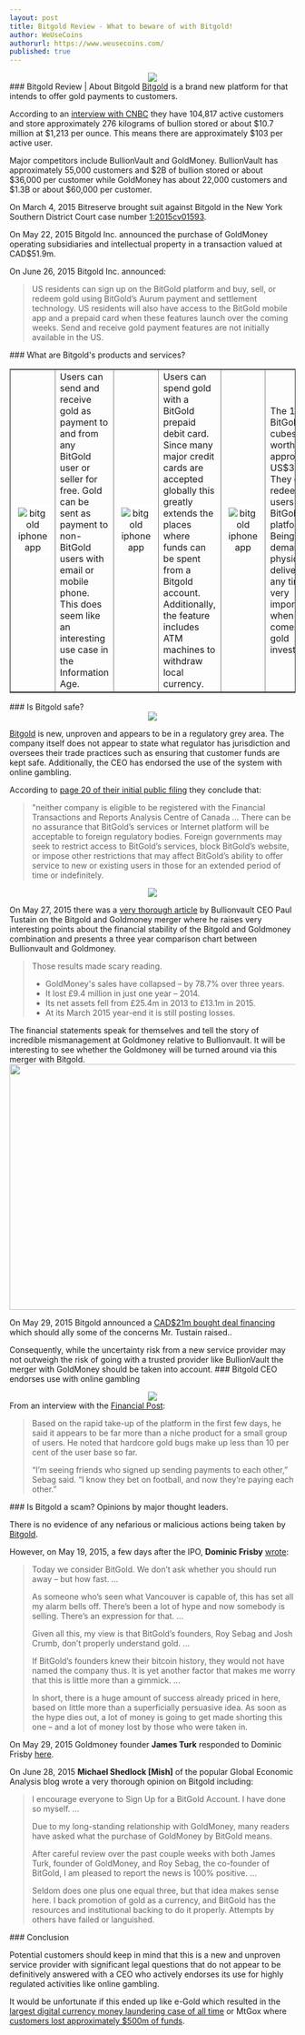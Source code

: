 ```yaml
---
layout: post
title: Bitgold Review - What to beware of with Bitgold!
author: WeUseCoins
authorurl: https://www.weusecoins.com/
published: true
---
```



<center><img src="/images/bitgold-roy-sebag-josh-crumb.jpg"></center>
### Bitgold Review | About Bitgold
<a href="https://bitcoinmagazine.com/20291/bitgold-announces-bitcoin-like-system-gold-storage-payments/">Bitgold</a> is a brand new platform for that intends to offer gold payments to customers.
<p>According to an <a href="http://video.cnbc.com/gallery/?video=3000364663">interview with CNBC</a> they have 104,817 active customers and store approximately 276 kilograms of bullion stored or about $10.7 million at $1,213 per ounce. This means there are approximately $103 per active user.
<p>Major competitors include BullionVault and GoldMoney. BullionVault has approximately 55,000 customers and $2B of bullion stored or about $36,000 per customer while GoldMoney has about 22,000 customers and $1.3B or about $60,000 per customer.
<p>On March 4, 2015 Bitreserve brought suit against Bitgold in the New York Southern District Court case number <a href="https://dockets.justia.com/docket/new-york/nysdce/1:2015cv01593/439200">1:2015cv01593</a>.
<p>On May 22, 2015 Bitgold Inc. announced the purchase of GoldMoney operating subsidiaries and intellectual property in a transaction valued at CAD$51.9m.
<p>On June 26, 2015 Bitgold Inc. announced:
<p><blockquote cite="http://web.tmxmoney.com/article.php?newsid=76390842&qm_symbol=XAU:TSV">US residents can sign up on the BitGold platform and buy, sell, or redeem gold using BitGold’s Aurum payment and settlement technology. US residents will also have access to the BitGold mobile app and a prepaid card when these features launch over the coming weeks. Send and receive gold payment features are not initially available in the US.</blockquote>
### What are Bitgold's products and services?
<table class="tftable" border="1">
<td style="text-align: center;"><img class="aligncenter" style="border: 5px solid white;" title="bitgold iphone app" src="/images/bitgold-iphone-app.jpg" /></td>
<td style="text-align: left;">Users can send and receive gold as payment to and from any BitGold user or seller for free. Gold can be sent as payment to non-BitGold users with email or mobile phone. This does seem like an interesting use case in the Information Age.</td>
<td style="text-align: center;"><img class="aligncenter" style="border: 5px solid white;" title="bitgold iphone app" src="/images/bitgold-debit-card.jpg" /></td>
<td style="text-align: left;">Users can spend gold with a BitGold prepaid debit card. Since many major credit cards are accepted globally this greatly extends the places where funds can be spent from a Bitgold account. Additionally, the feature includes ATM machines to withdraw local currency.</td>
<td style="text-align: center;"><img class="aligncenter" style="border: 5px solid white;" title="bitgold iphone app" src="/images/bitgold-10gram-cubes.jpg" /></td>
<td style="text-align: left;">The 10 gram BitGold gold cubes are worth approximately US$380. They can be redeemed by users on the BitGold platform. Being able to demand physical delivery at any time is very important when it comes to gold investments.</td>
</table>
### Is Bitgold safe?
<center><img src="/images/bitgold-going-public.jpg"></center>
<p><a href="http://www.runtogold.com/goldmoney/bitgold-review/">Bitgold</a> is new, unproven and appears to be in a regulatory grey area. The company itself does not appear to state what regulator has jurisdiction and oversees their trade practices such as ensuring that customer funds are kept safe. Additionally, the CEO has endorsed the use of the system with online gambling.
<p>According to <a href="/bitgold-filing.pdf">page 20 of their initial public filing</a> they conclude that:
<blockquote cite="/bitgold-filing.pdf">"neither company is eligible to be registered with the Financial Transactions and Reports Analysis Centre of Canada ... There can be no assurance that BitGold’s services or Internet platform will be acceptable to foreign regulatory bodies. Foreign governments may seek to restrict access to BitGold’s services, block BitGold’s website, or impose other restrictions that may affect BitGold’s ability to offer service to new or existing users in those for an extended period of time or indefinitely.</blockquote>
<center><img src="/images/paul-tustain.jpg"></center>
<p>On May 27, 2015 there was a <a href="https://www.bullionvault.com/gold-news/bitgold-goldmoney-052720152">very thorough article</a> by Bullionvault CEO Paul Tustain on the Bitgold and Goldmoney merger where he raises very interesting points about the financial stability of the Bitgold and Goldmoney combination and presents a three year comparison chart between Bullionvault and Goldmoney.
<p><blockquote>Those results made scary reading.
<ul><li>GoldMoney's sales have collapsed – by 78.7% over three years.</li>
<li>It lost £9.4 million in just one year – 2014.</li>
<li>Its net assets fell from £25.4m in 2013 to £13.1m in 2015.</li>
<li>At its March 2015 year-end it is still posting losses.</li></ul></blockquote>
<p>The financial statements speak for themselves and tell the story of incredible mismanagement at Goldmoney relative to Bullionvault. It will be interesting to see whether the Goldmoney will be turned around via this merger with Bitgold.
<img src="/images/comparison-goldmoney-bullionvault-business.png" width="700" height="432" border="0" />
<p>On May 29, 2015 Bitgold announced a <a href="http://web.tmxmoney.com/article.php?newsid=75802274&qm_symbol=XAU">CAD$21m bought deal financing</a> which should ally some of the concerns Mr. Tustain raised..
<p>Consequently, while the uncertainty risk from a new service provider may not outweigh the risk of going with a trusted provider like BullionVault the merger with GoldMoney should be taken into account.
### Bitgold CEO endorses use with online gambling
<center><img src="/images/bitgold-roy-sebag.jpg"></center>
From an interview with the <a href="http://business.financialpost.com/investing/bitgold-begins-trading-on-tsx-venture-exchange-as-gold-transaction-platform-builds-momentum">Financial Post</a>:
<blockquote cite="http://business.financialpost.com/investing/bitgold-begins-trading-on-tsx-venture-exchange-as-gold-transaction-platform-builds-momentum">Based on the rapid take-up of the platform in the first few days, he said it appears to be far more than a niche product for a small group of users. He noted that hardcore gold bugs make up less than 10 per cent of the user base so far.
<p>“I’m seeing friends who signed up sending payments to each other,” Sebag said. “I know they bet on football, and now they’re paying each other.”</blockquote>
### Is Bitgold a scam? Opinions by major thought leaders.
<p>There is no evidence of any nefarious or malicious actions being taken by <a href="https://bitcoinmagazine.com/20543/bitgold-inc-acquires-goldmoney-com-cad-52-million/">Bitgold</a>.
<p>However, on May 19, 2015, a few days after the IPO, <b>Dominic Frisby</b> <a href="http://moneyweek.com/dont-touch-this-gold-and-bitcoin-combo-with-a-ten-foot-bargepole/">wrote</a>:
<blockquote cite="http://moneyweek.com/dont-touch-this-gold-and-bitcoin-combo-with-a-ten-foot-bargepole/">
<p>Today we consider BitGold. We don’t ask whether you should run away – but how fast. ...
<p>As someone who’s seen what Vancouver is capable of, this has set all my alarm bells off. There’s been a lot of hype and now somebody is selling. There’s an expression for that. ...
<p>Given all this, my view is that BitGold’s founders, Roy Sebag and Josh Crumb, don’t properly understand gold.  ...
<p>If BitGold’s founders knew their bitcoin history, they would not have named the company thus. It is yet another factor that makes me worry that this is little more than a gimmick. ...
<p>In short, there is a huge amount of success already priced in here, based on little more than a superficially persuasive idea. As soon as the hype dies out, a lot of money is going to get made shorting this one – and a lot of money lost by those who were taken in.</blockquote>
<p>On May 29, 2015 Goldmoney founder <b>James Turk</b> responded to Dominic Frisby <a href="http://moneyweek.com/dominic-is-wrong-the-time-is-ripe-for-digital-gold/">here</a>.
<p>On June 28, 2015 <b>Michael Shedlock [Mish]</b> of the popular Global Economic Analysis blog wrote a very thorough opinion on Bitgold including:
<p><blockquote cite="http://globaleconomicanalysis.blogspot.com/2015/06/bitgold-now-available-in-us-why-bitgold.html">I encourage everyone to Sign Up for a BitGold Account. I have done so myself. ...
<p>Due to my long-standing relationship with GoldMoney, many readers have asked what the purchase of GoldMoney by BitGold means.
<p>After careful review over the past couple weeks with both James Turk, founder of GoldMoney, and Roy Sebag, the co-founder of BitGold, I am pleased to report the news is 100% positive. ...
<p>Seldom does one plus one equal three, but that idea makes sense here. I back promotion of gold as a currency, and BitGold has the resources and institutional backing to do it properly. Attempts by others have failed or languished.</blockquote>
### Conclusion
<p>Potential customers should keep in mind that this is a new and unproven service provider with significant legal questions that do not appear to be definitively answered with a CEO who actively endorses its use for highly regulated activities like online gambling.
<p>It would be unfortunate if this ended up like e-Gold which resulted in the <a href="http://www.psmag.com/business-economics/digital-currencies-led-biggest-money-laundering-case-ever-bitcoin-74083">largest digital currency money laundering case of all time</a> or MtGox where <a href="https://bitcoinmagazine.com/20030/kraken-accepting-mtgox-bankruptcy-claims-and-giving-free-trade-credit/">customers lost approximately $500m of funds</a>.
